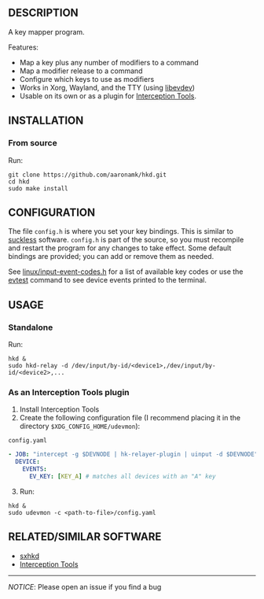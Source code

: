 ## DESCRIPTION
A key mapper program.

Features:
* Map a key plus any number of modifiers to a command
* Map a modifier release to a command
* Configure which keys to use as modifiers
* Works in Xorg, Wayland, and the TTY (using [libevdev](https://www.freedesktop.org/software/libevdev/doc/latest/index.html))
* Usable on its own or as a plugin for [Interception Tools](https://gitlab.com/interception/linux/tools).

## INSTALLATION
### From source
Run:
```shell
git clone https://github.com/aaronamk/hkd.git
cd hkd
sudo make install
```
## CONFIGURATION
The file `config.h` is where you set your key bindings. This is similar to [suckless](https://suckless.org/philosophy) software. `config.h` is part of the source, so you must recompile and restart the program for any changes to take effect. Some default bindings are provided; you can add or remove them as needed.

See [linux/input-event-codes.h](https://github.com/torvalds/linux/blob/master/include/uapi/linux/input-event-codes.h) for a list of available key codes or use the [evtest](https://gitlab.freedesktop.org/libevdev/evtest) command to see device events printed to the terminal.

## USAGE
### Standalone
Run:
```shell
hkd &
sudo hkd-relay -d /dev/input/by-id/<device1>,/dev/input/by-id/<device2>,...
```

### As an Interception Tools plugin
1. Install Interception Tools
2. Create the following configuration file (I recommend placing it in the directory `$XDG_CONFIG_HOME/udevmon`):

`config.yaml`
```yaml
- JOB: "intercept -g $DEVNODE | hk-relayer-plugin | uinput -d $DEVNODE"
  DEVICE:
    EVENTS:
      EV_KEY: [KEY_A] # matches all devices with an "A" key
```


3. Run:
```shell
hkd &
sudo udevmon -c <path-to-file>/config.yaml
```

## RELATED/SIMILAR SOFTWARE
* [sxhkd](https://github.com/baskerville/sxhkd)
* [Interception Tools](https://gitlab.com/interception/linux/tools)
---

*NOTICE*: Please open an issue if you find a bug
